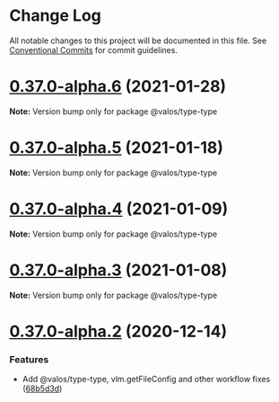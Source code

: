 # Change Log

All notable changes to this project will be documented in this file.
See [Conventional Commits](https://conventionalcommits.org) for commit guidelines.

# [0.37.0-alpha.6](https://github.com/valaatech/kernel/compare/v0.37.0-alpha.5...v0.37.0-alpha.6) (2021-01-28)

**Note:** Version bump only for package @valos/type-type





# [0.37.0-alpha.5](https://github.com/valaatech/kernel/compare/v0.37.0-alpha.4...v0.37.0-alpha.5) (2021-01-18)

**Note:** Version bump only for package @valos/type-type





# [0.37.0-alpha.4](https://github.com/valaatech/kernel/compare/v0.37.0-alpha.3...v0.37.0-alpha.4) (2021-01-09)

**Note:** Version bump only for package @valos/type-type





# [0.37.0-alpha.3](https://github.com/valaatech/kernel/compare/v0.37.0-alpha.2...v0.37.0-alpha.3) (2021-01-08)

**Note:** Version bump only for package @valos/type-type





# [0.37.0-alpha.2](https://github.com/valaatech/kernel/compare/v0.37.0-alpha.1...v0.37.0-alpha.2) (2020-12-14)


### Features

* Add @valos/type-type, vlm.getFileConfig and other workflow fixes ([68b5d3d](https://github.com/valaatech/kernel/commit/68b5d3d10bd60973a2c9dbdb78db936d1c1fb748))
